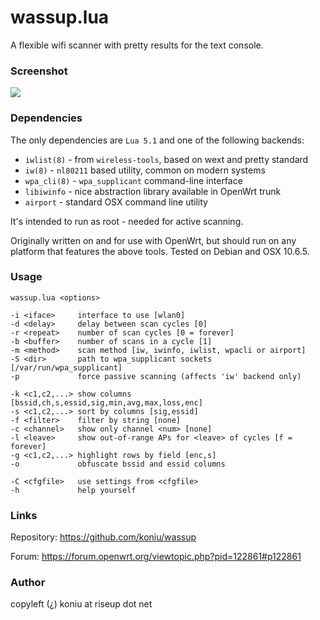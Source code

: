 # wassup.lua

A flexible wifi scanner with pretty results for the text console.


### Screenshot

![](https://i.imgur.com/0hpIL.png)


### Dependencies

The only dependencies are `Lua 5.1` and one of the following backends:

  * `iwlist(8)` - from `wireless-tools`, based on wext and pretty standard
  * `iw(8)` - `nl80211` based utility, common on modern systems
  * `wpa_cli(8)` - `wpa_supplicant` command-line interface
  * `libiwinfo` - nice abstraction library available in OpenWrt trunk
  * `airport` - standard OSX command line utility

It's intended to run as root - needed for active scanning.

Originally written on and for use with OpenWrt, but should run on any
platform that features the above tools. Tested on Debian and OSX 10.6.5.


### Usage

    wassup.lua <options>

    -i <iface>     interface to use [wlan0]
    -d <delay>     delay between scan cycles [0]
    -r <repeat>    number of scan cycles [0 = forever]
    -b <buffer>    number of scans in a cycle [1]
    -m <method>    scan method [iw, iwinfo, iwlist, wpacli or airport]
    -S <dir>       path to wpa_supplicant sockets [/var/run/wpa_supplicant]
    -p             force passive scanning (affects 'iw' backend only)

    -k <c1,c2,...> show columns [bssid,ch,s,essid,sig,min,avg,max,loss,enc]
    -s <c1,c2,...> sort by columns [sig,essid]
    -f <filter>    filter by string [none]
    -c <channel>   show only channel <num> [none]
    -l <leave>     show out-of-range APs for <leave> of cycles [f = forever]
    -g <c1,c2,...> highlight rows by field [enc,s]
    -o             obfuscate bssid and essid columns

    -C <cfgfile>   use settings from <cfgfile>
    -h             help yourself


### Links

Repository: <https://github.com/koniu/wassup>

Forum: <https://forum.openwrt.org/viewtopic.php?pid=122861#p122861>


### Author

copyleft (¿) koniu at riseup dot net

